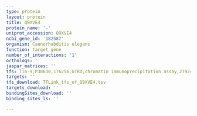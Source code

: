 ```yaml
---
type: protein
layout: protein
title: Q9XVE4
protein_name: '-'
uniprot_accession: Q9XVE4
ncbi_gene_id: '182587'
organism: Caenorhabditis elegans
function: target gene
number_of_interactions: '1'
orthologs: ''
jaspar_matrices: ''
tfs: lin-9,P30630,176256,GTRD,chromatin immunoprecipitation assay,27924024%5Buid%5D,No
targets: ''
tfs_download: TFLink_tfs_of_Q9XVE4.tsv
targets_download: ''
bindingSites_download: ''
binding_sites_ls: ''

---
```

